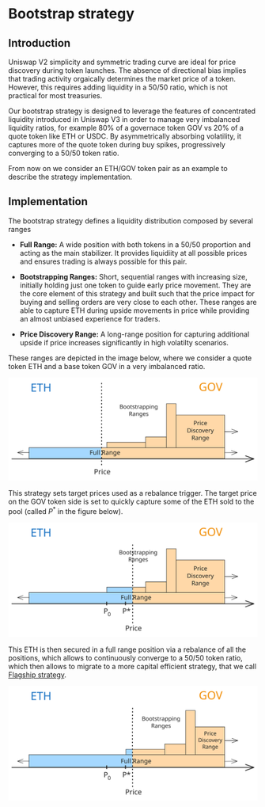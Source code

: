 # Bootstrap strategy

## Introduction

Uniswap V2 simplicity and symmetric trading curve are ideal for price discovery during token launches. The absence of directional bias implies that trading activity orgaically determines the market price of a token. However, this requires adding liquidity in a 50/50 ratio, which is not practical for most treasuries.

Our bootstrap strategy is designed to leverage the features of concentrated liquidity introduced in Uniswap V3 in order to manage very imbalanced liquidity ratios, for example 80% of a governace token GOV vs 20% of a quote token like ETH or USDC. By asymmetrically absorbing volatility, it captures more of the quote token during buy spikes, progressively converging to a 50/50 token ratio.

From now on we consider an ETH/GOV token pair as an example to describe the strategy implementation.

## Implementation

The bootstrap strategy defines a liquidity distribution composed by several ranges

- **Full Range:** A wide position with both tokens in a 50/50 proportion and acting as the main stabilizer. It provides liquidiity at all possible prices and ensures trading is always possible for this pair.

- **Bootstrapping Ranges:** Short, sequential ranges with increasing size, initially holding just one token to guide early price movement. They are the core element of this strategy and built such that the price impact for buying and selling orders are very close to each other. These ranges are able to capture ETH during upside movements in price while providing an almost unbiased experience for traders.

- **Price Discovery Range:** A long-range position for capturing additional upside if price increases significantly in high volatilty scenarios.

These ranges are depicted in the image below, where we consider a quote token ETH and a base token GOV in a very imbalanced ratio. 

<p align="center">
   <img src="../../../img/bootstrap_1.svg" alt="nft" width="600" class="img-svg"/>
</p>

This strategy sets target prices used as a rebalance trigger. The target price on the GOV token side is set to quickly capture some of the ETH sold to the pool (called $P^*$ in the figure below).

<p align="center">
   <img src="../../../img/bootstrap_2.svg" alt="nft" width="600" class="img-svg"/>
</p>

This ETH is then secured in a full range position via a rebalance of all the positions, which allows to continuously converge to a 50/50 token ratio, which then allows to migrate to a more capital efficient strategy, that we call [Flagship strategy](flagship.md).

<p align="center">
   <img src="../../../img/bootstrap_3.svg" alt="nft" width="600" class="img-svg"/>
</p>



